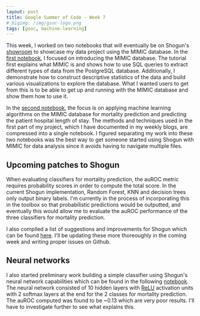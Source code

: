 ```yaml
---
layout: post
title: Google Summer of Code - Week 7
# bigimg: /img/gsoc-logo.png
tags: [gsoc, machine-learning]
---
```


This week, I worked on two notebooks that will eventually be on Shogun's [showroom](shogun.ml/showroom) to showcase my data project using the MIMIC database. In the [first notebook](https://github.com/olinguyen/gsoc2017-shogun-dataproject/blob/master/Exploring%20MIMIC.ipynb), I focused on introducing the MIMIC database. The tutorial first explains what MIMIC is and shows how to use SQL queries to extract different types of data from the PostgreSQL database. Additionally, I demonstrate how to construct descriptive statistics of the data and build various visualizations to explore the database. What I wanted users to get from this is to be able to get up and running with the MIMIC database and show them how to use it.

In the [second notebook](https://github.com/olinguyen/gsoc2017-shogun-dataproject/blob/master/Shogun%20Showroom.ipynb), the focus is on applying machine learning algorithms on the MIMIC database for mortality prediction and predicting the patient hospital length of stay. The methods and techniques used in the first part of my project, which I have documented in my weekly blogs, are compressed into a single notebook. I figured separating my work into these two notebooks was the best way to get someone started using Shogun with MIMIC for data analysis since it avoids having to navigate multiple files.

## Upcoming patches to Shogun

When evaluating classifiers for mortality prediction, the auROC metric requires probability scores in order to compute the total score. In the current Shogun implementation, Random Forest, KNN and decision trees only output binary labels. I'm currently in the process of incorporating this in the toolbox so that probabilistic predictions would be outputted, and eventually this would allow me to evaluate the auROC performance of the three classifiers for mortality prediction.

I also compiled a list of suggestions and improvements for Shogun which can be found [here](https://docs.google.com/spreadsheets/d/1T44zJoD256Rx00x0trweM_aPDbERFQ-AwKLYCXXg5uA/edit?usp=sharing). I'll be updating these more thoreoughly in the coming week and writing proper issues on Github.

## Neural networks

I also started preliminary work building a simple classifier using Shogun's neural network capabilities which can be found in the following [notebook](https://github.com/olinguyen/gsoc2017-shogun-dataproject/blob/master/Neural%20Networks.ipynb). The neural network consisted of 10 hidden layers with [ReLU](https://en.wikipedia.org/wiki/Rectifier_(neural_networks)
) activation units with 2 softmax layers at the end for the 2 classes for mortality prediction. The auROC computed was found to be ~0.13 which are very poor results. I'll have to investigate further to see what explains this.
